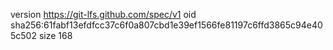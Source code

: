 version https://git-lfs.github.com/spec/v1
oid sha256:61fabf13efdfcc37c6f0a807cbd1e39ef1566fe81197c6ffd3865c94e405c502
size 168
